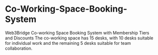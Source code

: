 # Co-Working-Space-Booking-System
Web3Bridge Co-working Space Booking System with Membership Tiers and Discounts The co-working space has 15 desks, with 10 desks suitable for individual work and the remaining 5 desks suitable for team collaboration. 
